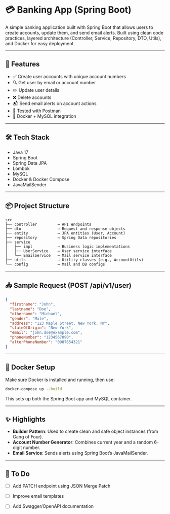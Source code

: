 # 💳 Banking App (Spring Boot)

A simple banking application built with Spring Boot that allows users to create accounts, update them, and send email alerts. Built using clean code practices, layered architecture (Controller, Service, Repository, DTO, Utils), and Docker for easy deployment.

---

## 🚀 Features

- ✅ Create user accounts with unique account numbers
- 🔍 Get user by email or account number
- ✏️ Update user details
- ❌ Delete accounts
- 📬 Send email alerts on account actions
- 🧪 Tested with Postman
- 🐳 Docker + MySQL integration

---

## 🛠️ Tech Stack

- Java 17
- Spring Boot
- Spring Data JPA
- Lombok
- MySQL
- Docker & Docker Compose
- JavaMailSender

---

## 📦 Project Structure

```text
src
├── controller         → API endpoints
├── dto                → Request and response objects
├── entity             → JPA entities (User, Account)
├── repository         → Spring Data repositories
├── service            
│   ├── impl           → Business logic implementations
│   ├── UserService    → User service interface
│   └── EmailService   → Mail service interface
├── utils              → Utility classes (e.g., AccountUtils)
└── config             → Mail and DB configs
```

---

## 📥 Sample Request (POST /api/v1/user)

```json
{
  "firstname": "John",
  "lastname": "Doe",
  "othername": "Michael",
  "gender": "Male",
  "address": "123 Maple Street, New York, NY",
  "stateOfOrigin": "New York",
  "email": "john.doe@example.com",
  "phoneNumber": "1234567890",
  "alterPhoneNumber": "0987654321"
}

```

---

## 🧱 Docker Setup

Make sure Docker is installed and running, then use:

```bash
docker-compose up --build
```

This sets up both the Spring Boot app and MySQL container.

---

## ✨ Highlights

* **Builder Pattern**: Used to create clean and safe object instances (from Gang of Four).
* **Account Number Generator**: Combines current year and a random 6-digit number.
* **Email Service**: Sends alerts using Spring Boot’s JavaMailSender.

---

## 📝 To Do

* [ ] Add PATCH endpoint using JSON Merge Patch
* [ ] Improve email templates
* [ ] Add Swagger/OpenAPI documentation


